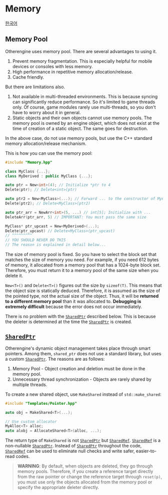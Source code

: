 # Memory

[한국어](../한국어/메모리.md)

## Memory Pool

Otherengine uses memory pool. There are several advantages to using it.

1. Prevent memory fragmentation. This is especially helpful for mobile devices or consoles with less memory.
2. High performance in repetitive memory allocation/release.
3. Cache friendly.

But there are limitations also.

1. Not available in multi-threaded environments. This is because syncing can significantly reduce performance. So it's limited to game threads only. Of course, game modules rarely use multi-threads, so you don't have to worry about it in general.
2. Static objects and their own objects cannot use memory pools. The memory pool is owned by an engine object, which does not exist at the time of creation of a static object. The same goes for destruction.

In the above case, do not use memory pools, but use the C++ standard memory allocation/release mechanism.

This is how you can use the memory pool:

```cpp
#include "Memory.hpp"

class MyClass {...};
class MyDerived : public MyClass {...};

auto ptr = New<int>(4); // Initialize *ptr to 4
Delete(ptr); // Delete<int>(ptr)

auto ptr2 = New<MyClass>(...); // Forward ... to the constructor of MyClass
Delete(ptr2); // Delete<MyClass>(ptr2)

auto ptr_arr = NewArr<int>(5, ...) // int[5]; Initialize with ...
DeleteArr(ptr_arr, 5) // IMPORTANT: You must pass the same size

MyClass* ptr_upcast = New<MyDerived>(...);
Delete(ptr_upcast) // Delete<MyClass>(ptr_upcast)
// ^^^^^^^^^
// YOU SHOULD NEVER DO THIS
// The reason is explained in detail below...
```

The size of memory pool is fixed. So you have to select the block set that matches the size of memory you need. For example, if you need 612 bytes of memory, it allocated from a memory pool that has a 1024-byte block set. Therefore, you must return it to a memory pool of the same size when you delete it.

`New<T>()` and `Delete<T>()` figures out the size by `sizeof(T)`. This means that the object size is statically deduced. Therefore, it is assumed as the size of the pointed type, not the actual size of the object. Thus, it will be **returned to a different memory pool** than it was allocated to. **Debugging is extremely difficult** because the error does not occur immediately.

There is no problem with the [`SharedPtr`] described below. This is because the deleter is determined at the time the [`SharedPtr`] is created.

## [`SharedPtr`]

Otherengine's dynamic object management takes place through smart pointers. Among them, `shared_ptr` does not use a standard library, but uses a custom [`SharedPtr`]. The reasons are as follows:

1. Memory Pool - Object creation and deletion must be done in the memory pool.
2. Unnecessary thread synchronization - Objects are rarely shared by multiple threads.

To create a new shared object, use `MakeShared` instead of `std::make_shared`:

```cpp
#include "Templates/Pointer.hpp"

auto obj = MakeShared<T>(...);

// Use custom allocator
MyAlloc<T> alloc;
auto alobj = AllocateShared<T>(alloc, ...);
```

The return type of `MakeShared` is not [`SharedPtr`] but [`SharedRef`]. [`SharedRef`] is a non-nullable [`SharedPtr`]. Instead of [`SharedPtr`] throughout the code, [`SharedRef`] can be used to eliminate null checks and write safer, easier-to-read codes.

> **WARNING**: By default, when objects are deleted, they go through memory pools. Therefore, if you create a reference target directly from the raw pointer or change the reference target through `reset(p)`, you must use only the objects allocated from the memory pool or specify the appropriate deleter directly.

[`SharedPtr`]: https://othereum.github.io/Otherengine/classoeng_1_1core_1_1_shared_ptr.html
[`SharedRef`]: https://othereum.github.io/Otherengine/classoeng_1_1core_1_1_shared_ref.html
